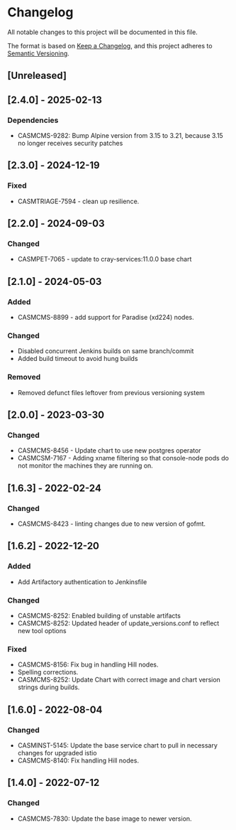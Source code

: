 # Changelog

All notable changes to this project will be documented in this file.

The format is based on [Keep a Changelog](https://keepachangelog.com/en/1.0.0/),
and this project adheres to [Semantic Versioning](https://semver.org/spec/v2.0.0.html).

## [Unreleased]

## [2.4.0] - 2025-02-13
### Dependencies
- CASMCMS-9282: Bump Alpine version from 3.15 to 3.21, because 3.15 no longer receives security patches

## [2.3.0] - 2024-12-19
### Fixed
- CASMTRIAGE-7594 - clean up resilience.

## [2.2.0] - 2024-09-03
### Changed
- CASMPET-7065 - update to cray-services:11.0.0 base chart

## [2.1.0] - 2024-05-03
### Added
- CASMCMS-8899 - add support for Paradise (xd224) nodes.

### Changed
- Disabled concurrent Jenkins builds on same branch/commit
- Added build timeout to avoid hung builds

### Removed
- Removed defunct files leftover from previous versioning system

## [2.0.0] - 2023-03-30
### Changed
- CASMCMS-8456 - Update chart to use new postgres operator
- CASMCSM-7167 - Adding xname filtering so that console-node pods do not monitor the machines they are running on.
## [1.6.3] - 2022-02-24
### Changed
- CASMCMS-8423 - linting changes due to new version of gofmt.

## [1.6.2] - 2022-12-20
### Added
- Add Artifactory authentication to Jenkinsfile

### Changed
 - CASMCMS-8252: Enabled building of unstable artifacts
 - CASMCMS-8252: Updated header of update_versions.conf to reflect new tool options

### Fixed
 - CASMCMS-8156: Fix bug in handling Hill nodes.
 - Spelling corrections.
 - CASMCMS-8252: Update Chart with correct image and chart version strings during builds.

## [1.6.0] - 2022-08-04
### Changed
 - CASMINST-5145: Update the base service chart to pull in necessary changes for upgraded istio
 - CASMCMS-8140: Fix handling Hill nodes.

## [1.4.0] - 2022-07-12
### Changed
 - CASMCMS-7830: Update the base image to newer version.

